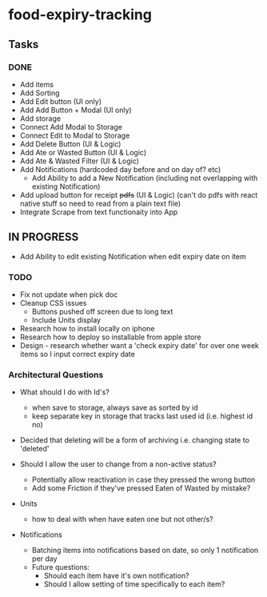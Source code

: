 # food-expiry-tracking

## Tasks

### DONE 
- Add items
- Add Sorting
- Add Edit button (UI only)
- Add Add Button + Modal (UI only)
- Add storage
- Connect Add Modal to Storage
- Connect Edit to Modal to Storage
- Add Delete Button (UI & Logic)
- Add Ate or Wasted Button (UI & Logic)
- Add Ate & Wasted Filter (UI & Logic)
- Add Notifications (hardcoded day before and on day of? etc)
  - Add Ability to add a New Notification (including not overlapping with existing Notification)
- Add upload button for receipt ~~pdfs~~ (UI & Logic) (can't do pdfs with react native stuff so need to read from a plain text file)
- Integrate Scrape from text functionaity into App

## IN PROGRESS
- Add Ability to edit existing Notification when edit expiry date on item

### TODO
- Fix not update when pick doc
- Cleanup CSS issues
  - Buttons pushed off screen due to long text
  - Include Units display
- Research how to install locally on iphone
- Research how to deploy so installable from apple store
- Design - research whether want a 'check expiry date' for over one week items so I input correct expiry date

### Architectural Questions

- What should I do with Id's?
  - when save to storage, always save as sorted by id
  - keep separate key in storage that tracks last used id (i.e. highest id no)
- Decided that deleting will be a form of archiving i.e. changing state to 'deleted'

- Should I allow the user to change from a non-active status?
  - Potentially allow reactivation in case they pressed the wrong button
  - Add some Friction if they've pressed Eaten of Wasted by mistake?

- Units
  - how to deal with when have eaten one but not other/s?

- Notifications
  - Batching items into notifications based on date, so only 1 notification per day
  - Future questions:
    - Should each item have it's own notification?
    - Should I allow setting of time specifically to each item?